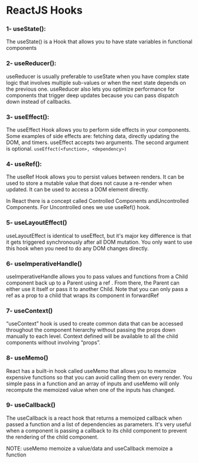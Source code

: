 # ReactJS Hooks

### 1- useState():

The useState() is a Hook that allows you to have state variables in
functional components

### 2- useReducer():

useReducer is usually preferable to useState when you have complex
state logic that involves multiple sub-values or when the next state
depends on the previous one. useReducer also lets you optimize
performance for components that trigger deep updates because you can
pass dispatch down instead of callbacks.

### 3- useEffect():

The useEffect Hook allows you to perform side effects in your components. Some examples of side effects are: fetching data, directly updating the DOM, and timers. useEffect accepts two arguments. The second argument is optional. `useEffect(<function>, <dependency>)`

### 4- useRef():

The useRef Hook allows you to persist values between renders. It can be used to store a mutable value that does not cause a re-render when updated. It can be used to access a DOM element directly.

In React there is a concept called Controlled Components andUncontrolled Components. For Uncontrolled ones we use useRef() hook.

### 5- useLayoutEffect()

useLayoutEffect is identical to useEffect, but it's major key difference is that it gets triggered synchronously after all DOM mutation. You only want to use this hook when you need to do any DOM changes directly.

### 6- useImperativeHandle()

useImperativeHandle allows you to pass values and functions from a Child component back up to a Parent using a ref . From there, the Parent can either use it itself or pass it to another Child. Note that you can only pass a ref as a prop to a child that wraps its component in forwardRef

### 7- useContext()

“useContext” hook is used to create common data that can be accessed throughout the component hierarchy without passing the props down manually to each level. Context defined will be available to all the child components without involving “props”.

### 8- useMemo()

React has a built-in hook called useMemo that allows you to memoize expensive functions so that you can avoid calling them on every render. You simple pass in a function and an array of inputs and useMemo will only recompute the memoized value when one of the inputs has changed.

### 9- useCallback()

The useCallback is a react hook that returns a memoized callback
when passed a function and a list of dependencies as parameters.
It's very useful when a component is passing a callback to its child component to prevent the rendering of the child component.

NOTE: useMemo memoize a value/data and useCallback memoize a function
